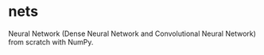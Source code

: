 # nets
Neural Network (Dense Neural Network and Convolutional Neural Network) from scratch with NumPy.
